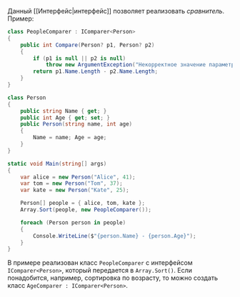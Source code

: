 
Данный [[Интерфейс|интерфейс]] позволяет реализовать *сравнитель*. Пример:

```cs
class PeopleComparer : IComparer<Person>
{
    public int Compare(Person? p1, Person? p2)
    {
        if (p1 is null || p2 is null)
            throw new ArgumentException("Некорректное значение параметра");
        return p1.Name.Length - p2.Name.Length;
    }
}

class Person
{
    public string Name { get; }
    public int Age { get; set; }
    public Person(string name, int age)
    {
        Name = name; Age = age;
    }
}

static void Main(string[] args)
{
    var alice = new Person("Alice", 41);
    var tom = new Person("Tom", 37);
    var kate = new Person("Kate", 25);

    Person[] people = { alice, tom, kate };
    Array.Sort(people, new PeopleComparer());

    foreach (Person person in people)
    {
        Console.WriteLine($"{person.Name} - {person.Age}");
    }
}
```

В примере реализован класс `PeopleComparer` с интерфейсом `IComparer<Person>`, который передается в `Array.Sort()`. Если понадобится, например, сортировка по возрасту, то можно создать класс `AgeComparer : IComparer<Person>`.